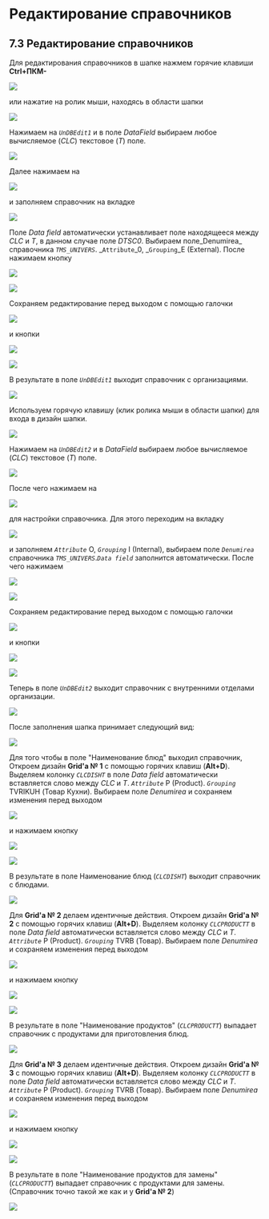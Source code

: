 # Редактирование справочников

##  **7.3 Редактирование справочников**

 Для редактирования справочников в шапке нажмем горячие клавиши **Ctrl+ПКМ-**

![](../../../.gitbook/assets/design%20%285%29.png)

 или нажатие на ролик мыши, находясь в области шапки

![](../../../.gitbook/assets/screenshot274%20%281%29.png)

 Нажимаем на _`UnDBEdit1`_ и в поле _DataField_ выбираем любое вычисляемое \(_CLC_\) текстовое \(_T_\) поле.

![](../../../.gitbook/assets/screenshot177.png)

 Далее нажимаем на 

![](../../../.gitbook/assets/mnogotochie%20%281%29.png)

 и заполняем справочник на вкладке

![](../../../.gitbook/assets/univers%20%281%29.png)

  Поле _Data_ _field_ автоматически устанавливает поле находящееся между _CLC_ и _T_, в данном случае поле _DTSC0_. Выбираем поле_Denumirea_ справочника _`TMS_UNIVERS`_. _`Attribute`_0, _`Grouping`_E \(External\). После нажимаем кнопку

![](../../../.gitbook/assets/ok-18%20%282%29.png)

![](../../../.gitbook/assets/screenshot183%20%281%29.png)

 Сохраняем редактирование перед выходом с помощью галочки 

![](../../../.gitbook/assets/save-on-exit-4%20%285%29.png)

 и кнопки

![](../../../.gitbook/assets/okk2%20%284%29.png)

![](../../../.gitbook/assets/screenshot184.png)

 В результате в поле _`UnDBEdit1`_ выходит справочник с организациями.

![](../../../.gitbook/assets/screenshot180.png)

 Используем горячую клавишу \(клик ролика мыши в области шапки\) для входа в дизайн шапки.

![](../../../.gitbook/assets/screenshot181.png)

 Нажимаем на _`UnDBEdit2`_ и в _DataField_ выбираем любое вычисляемое \(_CLC_\) текстовое \(_T_\) поле.

![](../../../.gitbook/assets/screenshot182.png)

 После чего нажимаем на

![](../../../.gitbook/assets/mnogotochie%20%2814%29.png)

 для настройки справочника. Для этого переходим на вкладку

![](../../../.gitbook/assets/univers.png)

 и заполняем _`Attribute`_ O, _`Grouping`_ I \(Internal\), выбираем поле _`Denumirea`_ справочника _`TMS_UNIVERS`_._`Data field`_ заполнится автоматически. После чего нажимаем

![](../../../.gitbook/assets/okk2.png)

![](../../../.gitbook/assets/screenshot183.png)

 Сохраняем редактирование перед выходом с помощью галочки

![](../../../.gitbook/assets/save-on-exit-4.png)

 и кнопки

![](../../../.gitbook/assets/okk2%20%283%29.png)

![](../../../.gitbook/assets/screenshot184%20%281%29.png)

 Теперь в поле _`UnDBEdit2`_ выходит справочник с внутренними отделами организации.

![](../../../.gitbook/assets/screenshot185.png)

 После заполнения шапка принимает следующий вид:

![](../../../.gitbook/assets/screenshot186.png)

 Для того чтобы в поле "Наименование блюд" выходил справочник, Откроем дизайн **Grid'a № 1** с помощью горячих клавиш \(**Alt+D**\). Выделяем колонку _`CLCDISHT`_ в поле _Data field_ автоматически вставляется слово между _CLC_ и _T_. _`Attribute`_ P \(Product\). _`Grouping`_ TVRIKUH \(Товар Кухни\). Выбираем поле _Denumirea_ и сохраняем изменения перед выходом

![](../../../.gitbook/assets/save-on-exit-4%20%286%29.png)

 и нажимаем кнопку 

![](../../../.gitbook/assets/ok-18%20%283%29.png)

![](../../../.gitbook/assets/screenshot192.png)

 В результате в поле Наименование блюд \(_`CLCDISHT`_\) выходит справочник с блюдами.

![](../../../.gitbook/assets/screenshot187.png)

 Для **Grid'a № 2** делаем идентичные действия. Откроем дизайн **Grid'a № 2** с помощью горячих клавиш \(**Alt+D**\). Выделяем колонку _`CLCPRODUCTT`_ в поле _Data field_ автоматически вставляется слово между _CLC_ и _T_. _`Attribute`_ P \(Product\). _`Grouping`_ TVRB \(Товар\). Выбираем поле _Denumirea_ и сохраняем изменения перед выходом

![](../../../.gitbook/assets/save-on-exit-4%20%283%29.png)

 и нажимаем кнопку

![](../../../.gitbook/assets/ok-18.png)

![](../../../.gitbook/assets/screenshot188.png)

 В результате в поле "Наименование продуктов" \(_`CLCPRODUCTT`_\) выпадает справочник с продуктами для приготовления блюд.

![](../../../.gitbook/assets/screenshot189.png)

 Для **Grid'a № 3** делаем идентичные действия. Откроем дизайн **Grid'a № 3** с помощью горячих клавиш \(**Alt+D**\). Выделяем колонку _`CLCPRODUCTT`_ в поле _Data field_ автоматически вставляется слово между _CLC_ и _T_. _`Attribute`_ P \(Product\). _`Grouping`_ TVRB \(Товар\). Выбираем поле _Denumirea_ и сохраняем изменения перед выходом

![](../../../.gitbook/assets/save-on-exit-4%20%284%29.png)

 и нажимаем кнопку

![](../../../.gitbook/assets/ok-18%20%281%29.png)

![](../../../.gitbook/assets/screenshot190.png)

 В результате в поле "Наименование продуктов для замены" \(_`CLCPRODUCTT`_\) выпадает справочник с продуктами для замены. \(Справочник точно такой же как и у **Grid'a № 2**\)

![](../../../.gitbook/assets/screenshot191.png)



